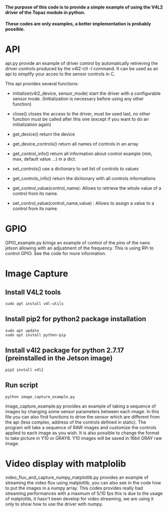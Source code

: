 #### The purpose of this code is to provide a simple example of using the V4L2 driver of the Topaz module in python.
#### These codes are only examples, a better implementation is probably possible.

# API

api.py provide an example of driver control by automatically retrieving the driver controls produced by the v4l2-ctl -l command. 
It can be used as an api to simplify your acces to the sensor controls in C.



This api provides several functions: 

- initialize(v4l2_device, sensor_mode) start the driver with a configurable sensor mode. (Initialization is necessary before using any other function)

- close() closes the access to the driver, must be used last, no other function must be called after this one (except if you want to do an initialization again)

- get_device() return the device 

- get_device_controls() return all names of controls in an array

- get_control_info() return all information about control example (min, max, default value ...) in a dict.

- set_controls() use a dictionary to set list of controls to values

- get_controls_info() return the dictionary with all controls informations 

- get_control_value(control_name): Allows to retrieve the whole value of a control from its name.

- set_control_value(control_name,value) : Allows to assign a value to a control from its name.

# GPIO

GPIO_example.py brings an example of control of the pins of the nano jetson allowing with an adjustment of the frequency. This is using RPi to control GPIO. See the code for more information.


# Image Capture

## Install V4L2 tools
```
sudo apt install v4l-utils
```
## Install pip2 for python2 package installation
``` 
sudo apt update
sudo apt install python-pip
```
## Install v4l2 package for python 2.7.17 (preinstalled in the Jetson image)

```
pip2 install v4l2
```

## Run script
```
python image_capture_example.py
```


image_capture_example.py provides an example of taking a sequence of images by changing some sensor parameters between each image. In this file you can also find functions to drive the sensor which are different from the api (less complex, address of the controls defined in static).
The program will take a sequence of RAW images and customize the controls applied to each image as you wish.
It is also possible to change the format to take picture in Y10 or GRAY8. Y10 images will be saved in 16bit GRAY raw image.

# Video display with matplolib

video_flux_and_capture_numpy_matplotlib.py provides an example of streaming the video flux using matplotlib, you can also see in the code how to put the images in a numpy array. This codes provides really bad streaming performances with a maxmum of 5/10 fps this is due to the usage of matplotlib, it hasn't been develop for video streaming, we are using it only to show how to use the driver with numpy.
